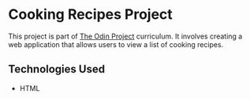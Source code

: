 # Cooking Recipes Project

This project is part of [The Odin Project](https://www.theodinproject.com/) curriculum. It involves creating a web application that allows users to view a list of cooking recipes.

## Technologies Used

- HTML

